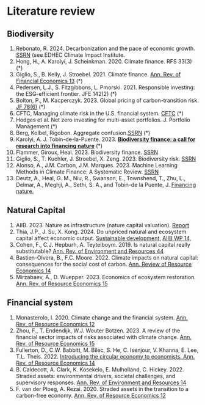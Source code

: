 # Literature review

## Biodiversity

1. Rebonato, R. 2024. Decarbonization and the pace of economic growth. [SSRN](https://papers.ssrn.com/sol3/papers.cfm?abstract_id=4804183) (see EDHEC Climate Impact Institute.
2. Hong, H., A. Karolyi, J. Scheinkman. 2020. Climate finance. RFS 33(3) (*)
3. Giglio, S., B. Kelly, J. Stroebel. 2021. Climate finance. [Ann. Rev. of Financial Economics 13](https://www.annualreviews.org/content/journals/10.1146/annurev-financial-102620-103311) (*)
4. Pedersen, L.J., S. Fitzgibbons, L. Pmorski. 2021. Responsible investing: the ESG-efficient frontier. JFE 142(2) (*)
5. Bolton, P., M. Kacperczyk. 2023. Global pricing of carbon-transition risk. [JF 78(6)](https://onlinelibrary.wiley.com/doi/full/10.1111/jofi.13272) (*)
6. CFTC, Managing climate risk in the U.S. financial system. [CFTC](https://www.bing.com/ck/a?!&&p=d4f476bd5e367614JmltdHM9MTcxODc1NTIwMCZpZ3VpZD0zMTAwYjQ0NC0xYjY4LTY2ZDktMDUwMS1hNzk0MWEyZDY3OTMmaW5zaWQ9NTIyNA&ptn=3&ver=2&hsh=3&fclid=3100b444-1b68-66d9-0501-a7941a2d6793&psq=managing+climate+finance+risk+cftc&u=a1aHR0cHM6Ly93d3cuY2Z0Yy5nb3Yvc2l0ZXMvZGVmYXVsdC9maWxlcy8yMDIwLTA5LzktOS0yMCUyMFJlcG9ydCUyMG9mJTIwdGhlJTIwU3ViY29tbWl0dGVlJTIwb24lMjBDbGltYXRlLVJlbGF0ZWQlMjBNYXJrZXQlMjBSaXNrJTIwLSUyME1hbmFnaW5nJTIwQ2xpbWF0ZSUyMFJpc2slMjBpbiUyMHRoZSUyMFUuUy4lMjBGaW5hbmNpYWwlMjBTeXN0ZW0lMjBmb3IlMjBwb3N0aW5nLnBkZg&ntb=1) (*)
7. Hodges et al. Net zero investing for multi-asset portfolios. J. Portfolio Management (*)
8. Berg, Kolbel, Rigobon. Aggregate confusion.[SSRN](https://papers.ssrn.com/sol3/papers.cfm?abstract_id=3438533) (*)
9. Karolyi, A. J. Tobin-de-la-Puente. 2023. [__Biodiversity finance: a call for research into financing nature__](https://papers.ssrn.com/sol3/papers.cfm?abstract_id=4142813) (*)
10. Flammer, Giroux, Heal. 2023. Biodiversity finance. [SSRN](https://papers.ssrn.com/sol3/papers.cfm?abstract_id=4379451)
11. Giglio, S., T. Kuchler, J. Stroebel, X. Zeng. 2023. Biodiversity risk. [SSRN](https://papers.ssrn.com/sol3/papers.cfm?abstract_id=4410107)
12. Alonso, A., J.M. Carbon, J.M. Marques. 2023. Machine Learning Methods in Climate Finance: A Systematic Review. [SSRN](https://papers.ssrn.com/sol3/papers.cfm?abstract_id=4352569)
13. Deutz, A., Heal, G. M., Niu, R., Swanson, E., Townshend, T., Zhu, L., Delmar, A., Meghji, A., Sethi, S. A., and Tobin-de la Puente, J. [Financing nature.](https://financingnature.atkinson.cornell.edu/)

## Natural Capital

1. AIIB. 2023. Nature as infrastructure (nature capital valuation). [Report](https://aiib-live-sgp-test.aiib.org/en/news-events/asian-infrastructure-finance/_common/pdf/AIIB-Asian-Infrastructure-Finance-2023-Report.pdf)
2. Thia, J.P., J. Su, X. Kong. 2024. Do unpriced natural and ecosystem capital affect economic output. [Sustainable development](https://onlinelibrary.wiley.com/doi/10.1002/sd.2943), [AIIB WP 14](https://www.aiib.org/en/news-events/media-center/working-papers/pdf/AIIB-Working-Paper-14-Do-UNPRICED-NATURAL-AND-ECOSYSTEM-CAPITAL-AFFECT-ECONOMIC-OUTPUT-GROWTH-REGRESSION-ANALYSES-20240327.pdf),
3. Cohen, F., C.J. Hepburh, A. Teytelboym. 2019. Is natural capital really substitutable? [Ann. Rev. of Environment and Resources 44](https://doi.org/10.1146/annurev-environ-101718-033055)
4. Bastien-Olvera, B., F.C. Moore. 2022. Climate impacts on natural capital: consequences for the social cost of carbon. [Ann. Review of Resource Economics 14](https://doi.org/10.1146/annurev-resource-111820-020204)
5. Mirzabaev, A., D. Wuepper. 2023. Economics of ecosystem restoration. [Ann. Rev. of Resource Economics 15](https://doi.org/10.1146/annurev-resource-101422-085414)

## Financial system

1. Monasterolo, I. 2020. Climate change and the financial system. [Ann. Rev. of Resource Economics 12](https://doi.org/10.1146/annurev-resource-110119-031134)
2. Zhou, F., T. Endendijk, W.J. Wouter Botzen. 2023. A review of the financial sector impacts of risks associated with climate change. [Ann. Rev. of Resource Economics 15](https://doi.org/10.1146/annurev-resource-101822-105702)
3. Fullerton, D., C.W. Babbitt, M. Bilec, S. He, C. Isenjour, V. Khanna, E. Lee, T.L. Theis. 2022. [Introducing the circular economy to economists. Ann. Rev. of Resource Economics 14](https://doi.org/10.1146/annurev-resource-101321-053659)
4. B. Caldecott, A. Clark, K. Kosekelo, E. Mulholland, C. Hickey. 2022. Straded assets: environmental drivers, societal challenges, and supervisory responses. [Ann. Rev. of Environment and Resources 14](https://doi.org/10.1146/annurev-environ-012220-101430)
5. F. van der Ploeg, A. Rezai. 2020. Straded assets in the transition to a carbon-free economy. [Ann. Rev. of Resource Economics 12](https://doi.org/10.1146/annurev-resource-110519-040938)
